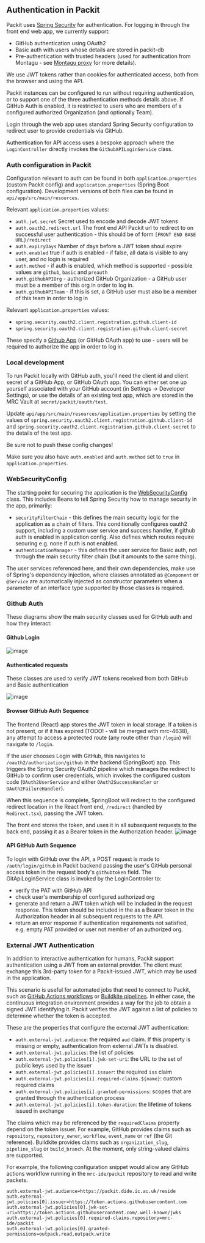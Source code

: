 ## Authentication in Packit

Packit uses [Spring Security](https://spring.io/projects/spring-security) for authentication. For logging in through the front end web app, we currently 
support:
- GitHub authentication using OAuth2
- Basic auth with users whose details are stored in packit-db
- Pre-authentication with trusted headers (used for authentication from Montagu - see [Montagu proxy](https://github.com/vimc/montagu-proxy) for more details).

We use JWT tokens rather than cookies for authenticated access, both from the browser and using the API. 

Packit instances can be configured to run without requiring authentication, or to support one of the three authentication methods
details above.
If GitHub Auth is enabled, it is restricted to users who are members of a configured authorized Organization (and 
optionally Team).

Login through the web app uses standard Spring Security configuration to redirect user to provide credentials via
GitHub.

Authentication for API access uses a bespoke approach where the `LoginController` directly invokes the
`GithubAPILoginService` class.

### Auth configuration in Packit
Configuration relevant to auth can be found in both `application.properties` (custom Packit config) and `application.properties`
(Spring Boot configuration). Development versions of both files can be found in `api/app/src/main/resources`.

Relevant `application.properties` values:
- `auth.jwt.secret` Secret used to encode and decode JWT tokens
- `auth.oauth2.redirect.url` The front end API Packit url to redirect to on successful user authentication - this should
be of form `[FRONT END BASE URL}/redirect`
- `auth.expiryDays` Number of days before a JWT token shoul expire
- `auth.enabled` true if auth is enabled - if false, all data is visible to any user, and no login is required
- `auth.method` - if auth is enabled, which method is supported - possible values are `github`, `basic` and `preauth`
- `auth.githubAPIOrg` - authorized GitHub Organization - a GitHub user must be a member of this org in order to log in. 
- `auth.githubAPITeam` - if this is set, a GitHub user must also be a member of this team in order to log in

Relevant `application.properties` values:
- `spring.security.oauth2.client.registration.github.client-id`
- `spring.security.oauth2.client.registration.github.client-secret`

These specify a [Github App](https://docs.github.com/en/apps) (or GitHub OAuth app) to use - users will be required to authorize the app in order to
log in. 

### Local development 

To run Packit locally with GitHub auth, you'll need the client id and client secret of a GitHub App, or GitHub OAuth app. 
You can either set one up yourself associated with your GitHub account (in Settings -> Developer Settings),
or use the details of an existing test app, which are stored in the MRC Vault at
`secret/packit/oauth/test`.

Update `api/app/src/main/resources/application.properties` by setting the values of
`spring.security.oauth2.client.registration.github.client-id` and 
`spring.security.oauth2.client.registration.github.client-secret` to the details of the test app. 

Be sure not to push these config changes!

Make sure you also have `auth.enabled` and `auth.method` set to `true` in `application.properties`.


### WebSecurityConfig

The starting point for securing the application is the 
[WebSecurityConfig](https://github.com/mrc-ide/packit/blob/main/api/app/src/main/kotlin/packit/security/WebSecurityConfig.kt)
class. This includes Beans to tell Spring Security how to manage security in the app, primarily:
- `securityFilterChain` - this defines the main security logic for the application as a chain of filters. This 
conditionally configures oauth2 support, including a custom user service and success handler, if github auth is enabled
in application config. Also defines which routes require securing e.g. none if auth is not enabled.
- `authenticationManager` - this defines the user service for Basic auth, not through the main security 
filter chain (but it amounts to the same thing).

The user services referenced here, and their own dependencies, make use of Spring's dependency injection, where
classes annotated as `@Component` or `@Service` are automatically injected as constructor parameters when a parameter
of an interface type supported by those classes is required.

### Github Auth

These diagrams show the main security classes used for GitHub auth and how they interact:

#### Github Login
![image](Packit%20Github%20login.drawio.png)

#### Authenticated requests 

These classes are used to verify JWT tokens received from both GitHub and Basic authentication

![image](Packit%20JWT%20authenticate.drawio.png)

#### Browser GitHub Auth Sequence
 
The frontend (React) app stores the JWT token in local storage. If a token is not present, or if it has expired
(TODO! - will be merged with mrc-4638), any attempt to access a protected route (any route other than `/login`) will navigate to `/login`.

If the user chooses
Login with GitHub, this navigates to `/oauth2/authorization/github` in the backend (SpringBoot) app. This triggers
the Spring Security OAuth2 pipeline which manages the redirect to GitHub to confirm user credentials, which invokes
the configured custom code (`OAuth2UserService` and either `OAuth2SuccessHandler` or `OAuth2FailureHandler`). 

When this sequence is complete,
SpringBoot will redirect to the configured redirect location in the React front end, `/redirect` (handled by
`Redirect.tsx`), passing the JWT token. 

The front end stores the token, and uses it in all subsequent requests to the 
back end, passing it as a Bearer token in the Authorization header. 
![image](Packit%20browser%20login.drawio.png)


#### API GitHub Auth Sequence

To login with GitHub over the API, a POST request is made to `/auth/login/github` in Packit backend passing the user's GitHub
personal access token in the request body's `githubtoken` field. 
The GitApiLoginService class is invoked by the LoginController to:
- verify the PAT with GitHub API
- check user's membership of configured authorized org
- generate and return a JWT token which will be included in the request response. This token should be included in the 
as a Bearer token in the Authorization header in all subsequent requests to the API.
- return an error response if authentication requirements not satisfied, e.g. empty PAT provided or user not member of
an authorized org. 

### External JWT Authentication

In addition to interactive authentication for humans, Packit support authentication using a JWT from an external
provider. The client must exchange this 3rd-party token for a Packit-issued JWT, which may be used in the application.

This scenario is useful for automated jobs that need to connect to Packit, such as
[GitHub Actions workflows][github-oidc] or [Buildkite pipelines][buildkite-oidc]. In either case, the continuous
integration environment provides a way for the job to obtain a signed JWT identifying it. Packit verifies the JWT
against a list of policies to determine whether the token is accepted.

These are the properties that configure the external JWT authentication:
- `auth.external-jwt.audience`: the required `aud` claim. If this property is missing or empty, authentication from external JWTs is disabled.
- `auth.external-jwt.policies`: the list of policies
- `auth.external-jwt.policies[i].jwk-set-uri`: the URL to the set of public keys used by the issuer
- `auth.external-jwt.policies[i].issuer`: the required `iss` claim
- `auth.external-jwt.policies[i].required-claims.${name}`: custom required claims
- `auth.external-jwt.policies[i].granted-permissions`: scopes that are granted through the authentication process
- `auth.external-jwt.policies[i].token-duration`: the lifetime of tokens issued in exchange

The claims which may be referenced by the `requiredClaims` property depend on the token issuer. For example, GitHub
provides claims such as `repository`, `repository_owner`, `workflow`, `event_name` or `ref` (the Git reference).
Buildkite provides claims such as `organization_slug`, `pipeline_slug` or `build_branch`. At the moment, only
string-valued claims are supported.

For example, the following configuration snippet would allow any GitHub actions workflow running in the `mrc-ide/packit`
repository to read and write packets.

```
auth.external-jwt.audience=https://packit.dide.ic.ac.uk/reside
auth.external-jwt.policies[0].issuer=https://token.actions.githubusercontent.com
auth.external-jwt.policies[0].jwk-set-uri=https://token.actions.githubusercontent.com/.well-known/jwks
auth.external-jwt.policies[0].required-claims.repository=mrc-ide/packit
auth.external-jwt.policies[0].granted-permissions=outpack.read,outpack.write
```

[github-oidc]: https://docs.github.com/en/actions/security-for-github-actions/security-hardening-your-deployments/about-security-hardening-with-openid-connect
[buildkite-oidc]: https://buildkite.com/docs/pipelines/security/oidc
